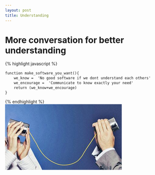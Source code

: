 ```yaml
---
layout: post
title: Understanding 
---
```

# More conversation for better understanding 
{% highlight javascript %}

    function make_software_you_want(){
        we_know =  'No good software if we dont understand each others'
        we_encourage =  'Communicate to know exactly your need'
        return (we_know+we_encourage)
    } 
{% endhighlight %}
![scrum](/images/conversation.jpg)
